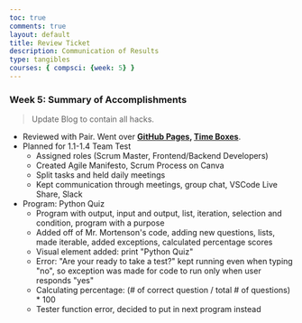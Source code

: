 ```yaml
---
toc: true
comments: true
layout: default
title: Review Ticket
description: Communication of Results
type: tangibles
courses: { compsci: {week: 5} }
---
```


### Week 5: Summary of Accomplishments
> Update Blog to contain all hacks.  
- Reviewed with Pair. Went over <b>[GitHub Pages](http://localhost:4200/student), [Time Boxes](http://localhost:4200/student/compsci)</b>.
- Planned for 1.1-1.4 Team Test
  - Assigned roles (Scrum Master, Frontend/Backend Developers)
  - Created Agile Manifesto, Scrum Process on Canva
  - Split tasks and held daily meetings 
  - Kept communication through meetings, group chat, VSCode Live Share, Slack
- Program: Python Quiz
  - Program with output, input and output, list, iteration, selection and condition, program with a purpose
  - Added off of Mr. Mortenson's code, adding new questions, lists, made iterable, added exceptions, calculated percentage scores
  - Visual element added: print "Python Quiz"
  - Error: "Are your ready to take a test?" kept running even when typing "no", so exception was made for code to run only when user responds "yes"
  - Calculating percentage: (# of correct question / total # of questions) * 100
  - Tester function error, decided to put in next program instead